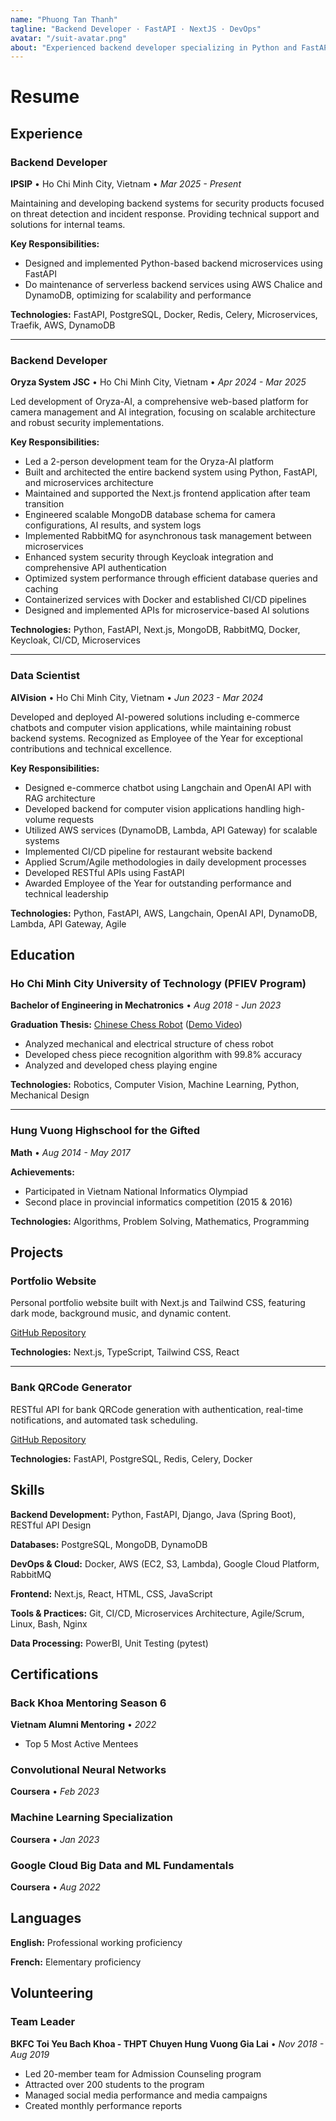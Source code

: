 ```yaml
---
name: "Phuong Tan Thanh"
tagline: "Backend Developer · FastAPI · NextJS · DevOps"
avatar: "/suit-avatar.png"
about: "Experienced backend developer specializing in Python and FastAPI, with a strong foundation in microservices architecture and DevOps practices. Proven track record in leading development teams and building scalable systems. Passionate about creating efficient solutions and maintaining high-quality code standards."
---
```


# Resume

## Experience

### Backend Developer
**IPSIP** • Ho Chi Minh City, Vietnam • *Mar 2025 - Present*

Maintaining and developing backend systems for security products focused on threat detection and incident response. Providing technical support and solutions for internal teams.

**Key Responsibilities:**
- Designed and implemented Python-based backend microservices using FastAPI
- Do maintenance of serverless backend services using AWS Chalice and DynamoDB, optimizing for scalability and performance

**Technologies:** FastAPI, PostgreSQL, Docker, Redis, Celery, Microservices, Traefik, AWS, DynamoDB

---

### Backend Developer
**Oryza System JSC** • Ho Chi Minh City, Vietnam • *Apr 2024 - Mar 2025*

Led development of Oryza-AI, a comprehensive web-based platform for camera management and AI integration, focusing on scalable architecture and robust security implementations.

**Key Responsibilities:**
- Led a 2-person development team for the Oryza-AI platform
- Built and architected the entire backend system using Python, FastAPI, and microservices architecture
- Maintained and supported the Next.js frontend application after team transition
- Engineered scalable MongoDB database schema for camera configurations, AI results, and system logs
- Implemented RabbitMQ for asynchronous task management between microservices
- Enhanced system security through Keycloak integration and comprehensive API authentication
- Optimized system performance through efficient database queries and caching
- Containerized services with Docker and established CI/CD pipelines
- Designed and implemented APIs for microservice-based AI solutions

**Technologies:** Python, FastAPI, Next.js, MongoDB, RabbitMQ, Docker, Keycloak, CI/CD, Microservices

---

### Data Scientist
**AIVision** • Ho Chi Minh City, Vietnam • *Jun 2023 - Mar 2024*

Developed and deployed AI-powered solutions including e-commerce chatbots and computer vision applications, while maintaining robust backend systems. Recognized as Employee of the Year for exceptional contributions and technical excellence.

**Key Responsibilities:**
- Designed e-commerce chatbot using Langchain and OpenAI API with RAG architecture
- Developed backend for computer vision applications handling high-volume requests
- Utilized AWS services (DynamoDB, Lambda, API Gateway) for scalable systems
- Implemented CI/CD pipeline for restaurant website backend
- Applied Scrum/Agile methodologies in daily development processes
- Developed RESTful APIs using FastAPI
- Awarded Employee of the Year for outstanding performance and technical leadership

**Technologies:** Python, FastAPI, AWS, Langchain, OpenAI API, DynamoDB, Lambda, API Gateway, Agile

## Education

### Ho Chi Minh City University of Technology (PFIEV Program)
**Bachelor of Engineering in Mechatronics** • *Aug 2018 - Jun 2023*

**Graduation Thesis:** [Chinese Chess Robot](https://github.com/ptt3199/chinese-chess-robot) ([Demo Video](https://www.youtube.com/watch?v=YapsiYnsuqk))
- Analyzed mechanical and electrical structure of chess robot
- Developed chess piece recognition algorithm with 99.8% accuracy
- Analyzed and developed chess playing engine

**Technologies:** Robotics, Computer Vision, Machine Learning, Python, Mechanical Design

---

### Hung Vuong Highschool for the Gifted
**Math** • *Aug 2014 - May 2017*

**Achievements:**
- Participated in Vietnam National Informatics Olympiad
- Second place in provincial informatics competition (2015 & 2016)

**Technologies:** Algorithms, Problem Solving, Mathematics, Programming

## Projects

### Portfolio Website
Personal portfolio website built with Next.js and Tailwind CSS, featuring dark mode, background music, and dynamic content.

[GitHub Repository](https://github.com/ptt3199/my-website)

**Technologies:** Next.js, TypeScript, Tailwind CSS, React

---

### Bank QRCode Generator
RESTful API for bank QRCode generation with authentication, real-time notifications, and automated task scheduling.

[GitHub Repository](https://github.com/ptt3199/bank-qrcode-generator)

**Technologies:** FastAPI, PostgreSQL, Redis, Celery, Docker

## Skills

**Backend Development:** Python, FastAPI, Django, Java (Spring Boot), RESTful API Design

**Databases:** PostgreSQL, MongoDB, DynamoDB

**DevOps & Cloud:** Docker, AWS (EC2, S3, Lambda), Google Cloud Platform, RabbitMQ

**Frontend:** Next.js, React, HTML, CSS, JavaScript

**Tools & Practices:** Git, CI/CD, Microservices Architecture, Agile/Scrum, Linux, Bash, Nginx

**Data Processing:** PowerBI, Unit Testing (pytest)

## Certifications

### Back Khoa Mentoring Season 6
**Vietnam Alumni Mentoring** • *2022*
- Top 5 Most Active Mentees

### Convolutional Neural Networks
**Coursera** • *Feb 2023*

### Machine Learning Specialization
**Coursera** • *Jan 2023*

### Google Cloud Big Data and ML Fundamentals
**Coursera** • *Aug 2022*

## Languages

**English:** Professional working proficiency

**French:** Elementary proficiency

## Volunteering

### Team Leader
**BKFC Toi Yeu Bach Khoa - THPT Chuyen Hung Vuong Gia Lai** • *Nov 2018 - Aug 2019*

- Led 20-member team for Admission Counseling program
- Attracted over 200 students to the program
- Managed social media performance and media campaigns
- Created monthly performance reports 